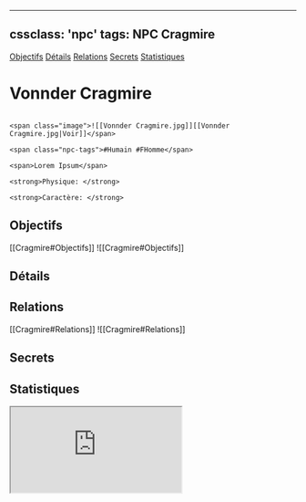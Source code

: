 
---
cssclass: 'npc'
tags: NPC Cragmire
---
<span class="nav">[Objectifs](#Objectifs) [Détails](#Détails)  [Relations](#Relations) [Secrets](#Secrets) [Statistiques](#Statistiques)</span>

# Vonnder Cragmire
```ad-desc

<span class="image">![[Vonnder Cragmire.jpg]][[Vonnder Cragmire.jpg|Voir]]</span>

<span class="npc-tags">#Humain #FHomme</span>

<span>Lorem Ipsum</span>

<strong>Physique: </strong>

<strong>Caractère: </strong>
```

## Objectifs
<span class="tab">[[Cragmire#Objectifs]]</span>
<span class="embed-section tab">![[Cragmire#Objectifs]]</span>

## Détails

## Relations
<span class="tab">[[Cragmire#Relations]]</span>
<span class="embed-section tab">![[Cragmire#Relations]]</span>

## Secrets

## Statistiques
<iframe class="embedded-statblock" src="https://pathfinderdashboard.com/Creatures/Class/sorcerer 6.html"></iframe>